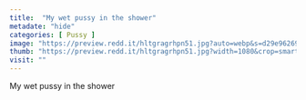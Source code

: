 ```yaml
---
title:  "My wet pussy in the shower"
metadate: "hide"
categories: [ Pussy ]
image: "https://preview.redd.it/hltgragrhpn51.jpg?auto=webp&s=d29e96269a0d725695bdc106ae69d281919cbf9f"
thumb: "https://preview.redd.it/hltgragrhpn51.jpg?width=1080&crop=smart&auto=webp&s=cd739ab790e1c350c79b2bffc591df42ee68c3ff"
visit: ""
---
```

My wet pussy in the shower
